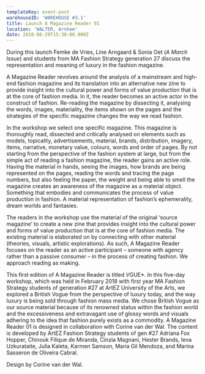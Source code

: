 ```yaml
---
templateKey: event-post
warehouseID: 'WAREHOUSE #3.1'
title: Launch A Magazine Reader 01
location: 'WALTER, Arnhem'
date: 2018-06-29T15:30:00.000Z
---
```

During this launch Femke de Vries, Line Arngaard & Sonia Oet (*A March Issue*) and students from MA Fashion Strategy generation 27 discuss the representation and meaning of luxury in the fashion magazine.

A Magazine Reader revolves around the analysis of a mainstream and high-end fashion magazine and its translation into an alternative new zine to provide insight into the cultural power and forms of value production that is at the core of fashion media. In it, the reader becomes an active actor in the construct of fashion. Re-reading the magazine by dissecting it, analysing the words, images, materiality, the items shown on the pages and the strategies of the specific magazine changes the way we read fashion.

In the workshop we select one specific magazine. This magazine is thoroughly read, dissected and critically analysed on elements such as models, topicality, advertisements, material, brands, distribution, imagery, items, narrative, monetary value, colours, words and order of pages. By not starting from the perspective of the fashion system at large, but from the simple act of reading a fashion magazine, the reader gains an active role. Having the material in hands, seeing the images, how brands are being represented on the pages, reading the words and tracing the page numbers, but also feeling the paper, the weight and being able to smell the magazine creates an awareness of the magazine as a material object. Something that embodies and communicates the process of value production in fashion. A material representation of fashion’s ephemerality, dream worlds and fantasies.

The readers in the workshop use the material of the original ‘source magazine’ to create a new zine that provides insight into the cultural power and forms of value production that is at the core of fashion media. The existing material is elaborated on by connecting with other material (theories, visuals, artistic explorations). As such, A Magazine Reader focuses on the reader as an active participant – someone with agency rather than a passive consumer – in the process of creating fashion. We approach reading as making.

This first edition of A Magazine Reader is titled *V*GUE*. In this five-day workshop, which was held in February 2018 with first year MA Fashion Strategy students of generation #27 at ArtEZ University of the Arts, we explored a British Vogue from the perspective of luxury today, and the way luxury is being sold through fashion mass media. We chose British Vogue as our source material because of its renowned status within the fashion world and the excessiveness and extravagant use of glossy words and visuals adhering to the idea that fashion purely exists as a commodity. A Magazine Reader 01 is designed in collaboration with Corine van der Wal. The content is developed by ArtEZ Fashion Strategy students of gen #27 Adriana Fox Hopper, Chinouk Filique de Miranda, Cinzia Magnani, Hester Brands, Ieva Uzkurataite, Julia Kaleta, Karmen Samson, Maria Gil Mendoza, and Marina Sasseron de Oliveira Cabral.

Design by Corine van der Wal.